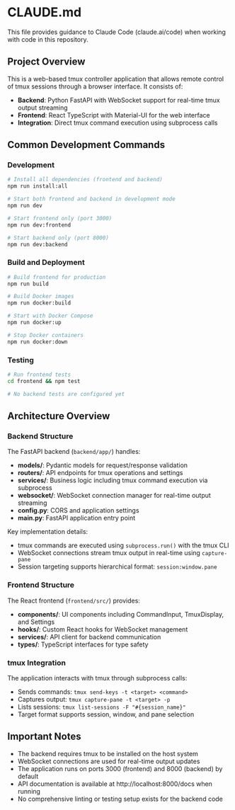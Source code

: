 # CLAUDE.md

This file provides guidance to Claude Code (claude.ai/code) when working with code in this repository.

## Project Overview

This is a web-based tmux controller application that allows remote control of tmux sessions through a browser interface. It consists of:
- **Backend**: Python FastAPI with WebSocket support for real-time tmux output streaming
- **Frontend**: React TypeScript with Material-UI for the web interface
- **Integration**: Direct tmux command execution using subprocess calls

## Common Development Commands

### Development
```bash
# Install all dependencies (frontend and backend)
npm run install:all

# Start both frontend and backend in development mode
npm run dev

# Start frontend only (port 3000)
npm run dev:frontend

# Start backend only (port 8000)
npm run dev:backend
```

### Build and Deployment
```bash
# Build frontend for production
npm run build

# Build Docker images
npm run docker:build

# Start with Docker Compose
npm run docker:up

# Stop Docker containers
npm run docker:down
```

### Testing
```bash
# Run frontend tests
cd frontend && npm test

# No backend tests are configured yet
```

## Architecture Overview

### Backend Structure
The FastAPI backend (`backend/app/`) handles:
- **models/**: Pydantic models for request/response validation
- **routers/**: API endpoints for tmux operations and settings
- **services/**: Business logic including tmux command execution via subprocess
- **websocket/**: WebSocket connection manager for real-time output streaming
- **config.py**: CORS and application settings
- **main.py**: FastAPI application entry point

Key implementation details:
- tmux commands are executed using `subprocess.run()` with the tmux CLI
- WebSocket connections stream tmux output in real-time using `capture-pane`
- Session targeting supports hierarchical format: `session:window.pane`

### Frontend Structure
The React frontend (`frontend/src/`) provides:
- **components/**: UI components including CommandInput, TmuxDisplay, and Settings
- **hooks/**: Custom React hooks for WebSocket management
- **services/**: API client for backend communication
- **types/**: TypeScript interfaces for type safety

### tmux Integration
The application interacts with tmux through subprocess calls:
- Sends commands: `tmux send-keys -t <target> <command>`
- Captures output: `tmux capture-pane -t <target> -p`
- Lists sessions: `tmux list-sessions -F "#{session_name}"`
- Target format supports session, window, and pane selection

## Important Notes

- The backend requires tmux to be installed on the host system
- WebSocket connections are used for real-time output updates
- The application runs on ports 3000 (frontend) and 8000 (backend) by default
- API documentation is available at http://localhost:8000/docs when running
- No comprehensive linting or testing setup exists for the backend code